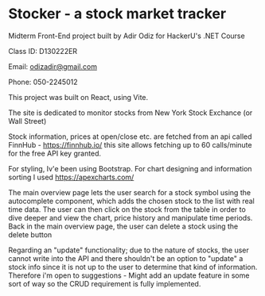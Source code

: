 # Stocker - a stock market tracker
Midterm Front-End project built by Adir Odiz for HackerU's .NET Course

Class ID: D130222ER

Email: odizadir@gmail.com

Phone: 050-2245012

This project was built on React, using Vite.

The site is dedicated to monitor stocks from New York Stock Exchance (or Wall Street)

Stock information, prices at open/close etc. are fetched from an api called FinnHub - https://finnhub.io/
this site allows fetching up to 60 calls/minute for the free API key granted.

For styling, Iv'e been using Bootstrap.
For chart designing and information sorting I used https://apexcharts.com/ 

The main overview page lets the user search for a stock symbol using the autocomplete component, which adds the chosen stock to the list with real time data. The user can then click on the stock from the table in order to dive deeper and view the chart, price history and manipulate time periods.
Back in the main overview page, the user can delete a stock using the delete button

Regarding an "update" functionality; due to the nature of stocks, the user cannot write into the API and there shouldn't be an option to "update" a stock info since it is not up to the user to determine that kind of information. Therefore i'm open to suggestions - Might add an update feature in some sort of way so the CRUD requirement is fully implemented.
